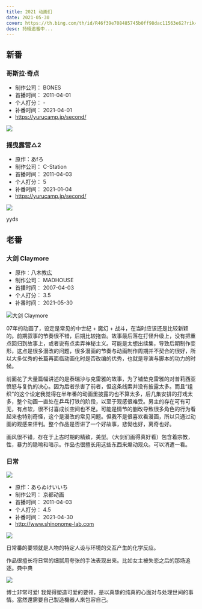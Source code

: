 ```yaml
---
title: 2021 动画们
date: 2021-05-30
cover: https://th.bing.com/th/id/R46f39e708485745b0ff98dac11563e62?rik=9CNY7pSy5lPwvg&riu=http%3a%2f%2finews.gtimg.com%2fnewsapp_match%2f0%2f2193553579%2f0&ehk=JE62dWiMQp9G9UnjFxr6P9WB839z6bpe69GL0o93gvI%3d&risl=1&pid=ImgRaw
desc: 持續追番中...
---
```


## 新番

### 哥斯拉·奇点

- 制作公司： BONES 
- 首播时间： 2011-04-01
- 个人打分： -
- 补番时间： 2021-04-01
- <https://yurucamp.jp/second/>


![](https://pic.rmb.bdstatic.com/bjh/c3ffb175b9307a709a4319a954853317.jpeg)



### 摇曳露营△2

- 原作：あfろ
- 制作公司： C-Station 
- 首播时间： 2011-04-03
- 个人打分： 5
- 补番时间： 2021-01-04
- <https://yurucamp.jp/second/>

![](https://sc04.alicdn.com/kf/H99c0bc2e1f2e49b6a4a8dd1bd9ecf45a5.jpg)

yyds

## 老番

### 大剑 Claymore

- 原作：八木教広 
- 制作公司： MADHOUSE 
- 首播时间： 2007-04-03
- 个人打分： 3.5
- 补番时间： 2021-05-30

![大剑 Claymore](https://sc04.alicdn.com/kf/Hf4ce0ad9e5e04e39aeb1371dc70e497cA.jpg)

07年的动画了，设定是常见的中世纪 + 魔幻 + 战斗，在当时应该还是比较新颖的。前期叙事的节奏很不错，后期比较拖沓。故事最后落在打怪升级上，没有把重点回归到故事上，或者说有点卖弄神秘主义。可能是太想出续集，导致后期制作变形，这点是很多漫改的问题，很多漫画的节奏与动画制作周期并不契合的很好，所以大多优秀的长篇再面临动画化时是否改编的优秀，也就是导演与脚本的功力的时候。

前面花了大量篇幅讲述的是泰瑞沙与克雷雅的故事，为了铺垫克雷雅的对普莉西亚愤怒与复仇的决心。因为后者杀害了前者，但这条线索并没有披露太多。而且“组织”的这个设定我觉得在半年番的动画里披露的也不算太多，后几集安排的打戏太多，整个动画一直处在乒乓打铁的阶段，以至于观感很难受。男主的存在可有可无，有点软，很不讨喜成长空间也不足。可能是情节的删改导致很多角色的行为看起来也特别奇怪，这个是漫改的常见问题。但我不是很喜欢看漫画，所以只通过动画的观感来评判。整个作品是否讲了一个好故事，悲恸也好，离奇也好。

画风很不错，存在于上古时期的精致，美型。（大剑们画得真好看）包含着宗教，性，暴力的隐喻和暗示。作品也很擅长用这些东西来煽动观众。可以消遣一看。

### 日常

![](https://xinghe-blog-bucket.oss-cn-beijing.aliyuncs.com/img/20210530213550.png)

- 原作：あらゐけいいち
- 制作公司： 京都动画 
- 首播时间： 2011-04-03
- 个人打分： 4.5
- 补番时间： 2021-04-30
- <http://www.shinonome-lab.com>


![](https://th.bing.com/th/id/R51d19b4ea1b6dfd1faa542d26926cfe0?rik=eFpM1oj9NQH3RA&riu=http%3a%2f%2fgazo-tairyo.com%2fimgtemp%2fnaganohara_mio_20140905011636.gif&ehk=2qoRLDu4YNdAtVWRF3GwwEfDNFVd9l2yYT2MBRJDyrs%3d&risl=&pid=ImgRaw)

日常番的要领就是人物的特定人设与环境的交互产生的化学反应。

作品很擅长将日常的细腻用夸张的手法表现出来。比如女主被失恋之后的那场追逐。典中典

![](https://th.bing.com/th/id/R0c1e3e4d3c4980463e92585e8c709207?rik=9e7SB15zFQfNyw&riu=http%3a%2f%2ff.st-hatena.com%2fimages%2ffotolife%2fp%2fpema%2f20130524%2f20130524164243.gif&ehk=G51%2fOCWQGHP%2f%2bc8LXAcrpIDrKbGktyeynqh93BX7%2b3c%3d&risl=&pid=ImgRaw)

博士非常可爱! 我覺得塑造可爱的要领，是以真挚的纯真的心面对与处理世间的事情。當然還需要自己製造機器人來包容自己。
